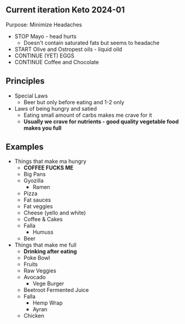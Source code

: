 ## Current iteration Keto 2024-01

Purpose: Minimize Headaches

- STOP Mayo - head hurts
    - Doesn't contain saturated fats but seems to headache
- START Olive and Ostropest oils - liquid oild
- CONTINUE (YET) EGGS
- CONTINUE Coffee and Chocolate

## Principles

- Special Laws
    - Beer but only before eating and 1-2 only
- Laws of being hungry and satied
	- Eating small amount of carbs makes me crave for it
	- **Usually we crave for nutrients - good quality vegetable food makes you full**

## Examples

- Things that make ma hungry
	- **COFFEE FUCKS ME**
	- Big Pans
	- Gyozilla
		- Ramen
	- Pizza
	- Fat sauces
	- Fat veggies
	- Cheese (yello and white)
	- Coffee & Cakes
	- Falla
		- Humuss
	- Beer
- Things that make me full
	- **Drinking after eating**
	- Poke Bowl
	- Fruits
	- Raw Veggies
	- Avocado 
		- Vege Burger
	- Beetroot Fermented Juice
	- Falla
		- Hemp Wrap
		- Ayran
	- Chicken

